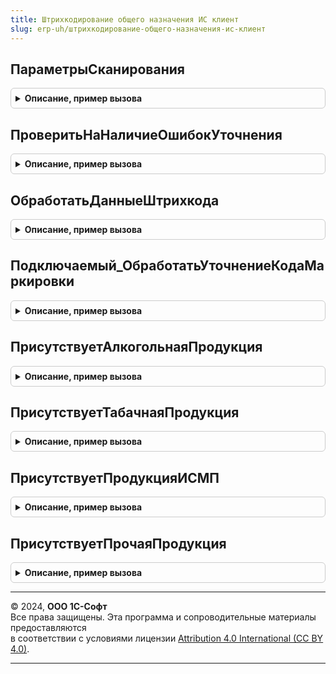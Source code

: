 ```yaml
---
title: Штрихкодирование общего назначения ИС клиент
slug: erp-uh/штрихкодирование-общего-назначения-ис-клиент
---
```



## ПараметрыСканирования
<details style="margin: 1em 0; padding: 0.5em; border: 1px solid #ccc; border-radius: 6px;">

<summary style="font-weight: bold; cursor: pointer;">Описание, пример вызова</summary>

```bsl

// Выполняет инициализацию и заполнение параметров сканирования по переданному контексту.
// Параметры сканирования необходимы для анализа и обработки штрихкодов маркируемой продукции.
//
// Параметры:
//  Контекст - Неопределено, ДокументСсылка, ФормаКлиентскогоПриложения - Источник данных для формирования параметров сканирования.
//  ФормаВыбора - ФормаКлиентскогоПриложения - Форма
//  ВидПродукции - ПеречислениеСсылка.ВидыПродукцииИС - Вид продукции
//  ПараметрыРежимаИсправленияОшибок - Структура - Параметры режима исправления ошибок
//
// Возвращаемое значение:
//  См. ШтрихкодированиеОбщегоНазначенияИСКлиентСервер.БазовыеПараметрыСканирования
Функция ПараметрыСканирования(Контекст = Неопределено, ФормаВыбора = Неопределено, ВидПродукции = Неопределено, ПараметрыРежимаИсправленияОшибок = Неопределено) Экспорт
```

Пример вызова
```bsl
Результат = ШтрихкодированиеОбщегоНазначенияИСКлиент.ПараметрыСканирования(Контекст, ФормаВыбора, ВидПродукции, ПараметрыРежимаИсправленияОшибок);
```
</details>

## ПроверитьНаНаличиеОшибокУточнения
<details style="margin: 1em 0; padding: 0.5em; border: 1px solid #ccc; border-radius: 6px;">

<summary style="font-weight: bold; cursor: pointer;">Описание, пример вызова</summary>

```bsl

Функция ПроверитьНаНаличиеОшибокУточнения(ПараметрыСканирования, РезультатВыбораДанныеШтрихкода, ДанныеУточнения) Экспорт
```

Пример вызова
```bsl
Результат = ШтрихкодированиеОбщегоНазначенияИСКлиент.ПроверитьНаНаличиеОшибокУточнения(ПараметрыСканирования, РезультатВыбораДанныеШтрихкода, ДанныеУточнения) 
```
</details>

## ОбработатьДанныеШтрихкода
<details style="margin: 1em 0; padding: 0.5em; border: 1px solid #ccc; border-radius: 6px;">

<summary style="font-weight: bold; cursor: pointer;">Описание, пример вызова</summary>

```bsl

// Выполняет обработку штрихкода. Вызывается из формы проверки и подбора маркируемой продукции.
//
// Параметры:
//  ЗавершениеОбработки - Строка - Имя описания оповещения - обработчика формы, которое произойдет при завершении обработки.
//  Форма - ФормаКлиентскогоПриложения - форма, в которой отсканирован штрихкод.
//  ДанныеШтрихкода - Структура - структура с ключами:
//   * Штрихкод - Строка - считанный штрихкод,
//   * Количество - Число - количество упаковок.
//  ПараметрыСканирования - См. ПараметрыСканирования
//  ДанныеРазбора - см. РазборКодаМаркировкиИССлужебныйКлиентСервер.НовыйРезультатРазбораКодаМаркировки
//  ДополнительныеПараметры - Структура
Процедура ОбработатьДанныеШтрихкода(ЗавершениеОбработки, Форма, ДанныеШтрихкода, ПараметрыСканирования = Неопределено, ДанныеРазбора = Неопределено, ДополнительныеПараметры = Неопределено) Экспорт
```

Пример вызова
```bsl
ШтрихкодированиеОбщегоНазначенияИСКлиент.ОбработатьДанныеШтрихкода(ЗавершениеОбработки, Форма, ДанныеШтрихкода, ПараметрыСканирования, ДанныеРазбора, ДополнительныеПараметры);
```
</details>

## Подключаемый_ОбработатьУточнениеКодаМаркировки
<details style="margin: 1em 0; padding: 0.5em; border: 1px solid #ccc; border-radius: 6px;">

<summary style="font-weight: bold; cursor: pointer;">Описание, пример вызова</summary>

```bsl

Функция Подключаемый_ОбработатьУточнениеКодаМаркировки(Форма) Экспорт
```

Пример вызова
```bsl
Результат = ШтрихкодированиеОбщегоНазначенияИСКлиент.Подключаемый_ОбработатьУточнениеКодаМаркировки(Форма) 
```
</details>

## ПрисутствуетАлкогольнаяПродукция
<details style="margin: 1em 0; padding: 0.5em; border: 1px solid #ccc; border-radius: 6px;">

<summary style="font-weight: bold; cursor: pointer;">Описание, пример вызова</summary>

```bsl

// Выполняет проверку в переданном массиве "ВидыПродукции" наличие элемента алкогольной продукции.
//
// Параметры:
//  ВидыПродукции - Массив из ПеречислениеСсылка.ВидыПродукцииИС - Вид продукции ИС.
//  ПараметрыСканирования - (см. ПараметрыСканирования)
// Возвращаемое значение:
//  Булево - Истина, если в переданном массиве найден элемент перечисления алкогольная продукция.
Функция ПрисутствуетАлкогольнаяПродукция(ВидыПродукции, ПараметрыСканирования) Экспорт
```

Пример вызова
```bsl
Результат = ШтрихкодированиеОбщегоНазначенияИСКлиент.ПрисутствуетАлкогольнаяПродукция(ВидыПродукции, ПараметрыСканирования) 
```
</details>

## ПрисутствуетТабачнаяПродукция
<details style="margin: 1em 0; padding: 0.5em; border: 1px solid #ccc; border-radius: 6px;">

<summary style="font-weight: bold; cursor: pointer;">Описание, пример вызова</summary>

```bsl

// Выполняет проверку в переданном массиве "ВидыПродукции" наличие элемента табачной продукции.
//
// Параметры:
//  ВидыПродукции - Массив из ПеречислениеСсылка.ВидыПродукцииИС - Вид продукции ИС.
// Возвращаемое значение:
//  Булево - Истина, если в переданном массиве найден элемент перечисления табачная продукция.
Функция ПрисутствуетТабачнаяПродукция(ВидыПродукции) Экспорт
```

Пример вызова
```bsl
Результат = ШтрихкодированиеОбщегоНазначенияИСКлиент.ПрисутствуетТабачнаяПродукция(ВидыПродукции) 
```
</details>

## ПрисутствуетПродукцияИСМП
<details style="margin: 1em 0; padding: 0.5em; border: 1px solid #ccc; border-radius: 6px;">

<summary style="font-weight: bold; cursor: pointer;">Описание, пример вызова</summary>

```bsl

// Выполняет проверку в переданном массиве "ВидыПродукции" наличие элемента продукции ИСМП.
//
// Параметры:
//  ВидыПродукции - Массив из ПеречислениеСсылка.ВидыПродукцииИС - Вид продукции ИС.
//  ВключатьТабачнуюПродукцию - Булево - Признак включения табачной продукции
//  ВключатьМолочнуюПродукцию - Булево - Признак вкючения молочной продукции
// Возвращаемое значение:
//  Булево - Истина, если в переданном массиве найден элемент перечисления обувная продукция.
Функция ПрисутствуетПродукцияИСМП(ВидыПродукции, ВключатьТабачнуюПродукцию = Ложь, ВключатьМолочнуюПродукцию = Истина) Экспорт
```

Пример вызова
```bsl
Результат = ШтрихкодированиеОбщегоНазначенияИСКлиент.ПрисутствуетПродукцияИСМП(ВидыПродукции, ВключатьТабачнуюПродукцию, ВключатьМолочнуюПродукцию);
```
</details>

## ПрисутствуетПрочаяПродукция
<details style="margin: 1em 0; padding: 0.5em; border: 1px solid #ccc; border-radius: 6px;">

<summary style="font-weight: bold; cursor: pointer;">Описание, пример вызова</summary>

```bsl

// Выполняет проверку в переданном массиве "ВидыПродукции" наличие элемента с пустым видом продукции.
//
// Параметры:
//  ВидыПродукции - Массив из ПеречислениеСсылка.ВидыПродукцииИС - Вид продукции ИС.
// Возвращаемое значение:
//  Булево - Истина, если в переданном массиве найден элемент перечисления пустая ссылка.
Функция ПрисутствуетПрочаяПродукция(ВидыПродукции) Экспорт
```

Пример вызова
```bsl
Результат = ШтрихкодированиеОбщегоНазначенияИСКлиент.ПрисутствуетПрочаяПродукция(ВидыПродукции) 
```
</details>

---

© 2024, **ООО 1С-Софт**  
Все права защищены. Эта программа и сопроводительные материалы предоставляются  
в соответствии с условиями лицензии [Attribution 4.0 International (CC BY 4.0)](https://creativecommons.org/licenses/by/4.0/legalcode).

---
